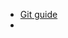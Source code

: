 - [Git guide](https://youtrack.jetbrains.com/articles/RUBY-A-5?_ga=2.1271153.1789027009.1639999636-1147407214.1632993384)
- 